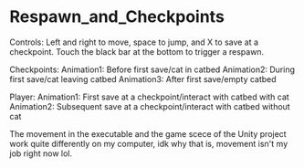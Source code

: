 # Respawn_and_Checkpoints

Controls: Left and right to move, space to jump, and X to save at a checkpoint. Touch the black bar at the bottom to trigger a respawn.

Checkpoints: 
Animation1: Before first save/cat in catbed
Animation2: During first save/cat leaving catbed
Animation3: After first save/empty catbed

Player:
Animation1: First save at a checkpoint/interact with catbed with cat
Animation2: Subsequent save at a checkpoint/interact with catbed without cat

The movement in the executable and the game scece of the Unity project work quite differently on my computer, idk why that is, movement isn't my job right now lol.
